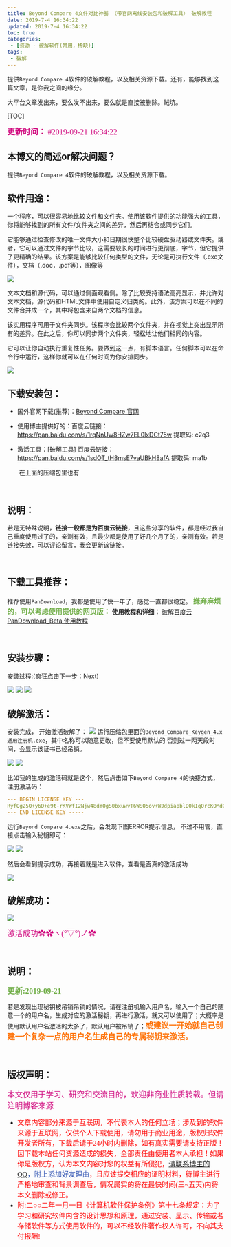 ```yaml
---
title: Beyond Compare 4文件对比神器 （带官网离线安装包和破解工具） 破解教程
date: 2019-7-4 16:34:22
updated: 2019-7-4 16:34:22
toc: true
categories: 
 - [资源 - 破解软件(常用，稀缺)]
tags: 
 - 破解
---
```




提供`Beyond Compare 4`软件的破解教程，以及相关资源下载。还有，能够找到这篇文章，是你我之间的缘分。

大平台文章发出来，要么发不出来，要么就是直接被删除。贼坑。

<!-- more -->

[TOC]

<font color=#D0087E size=4 face="幼圆">**更新时间：** #2019-09-21 16:34:22</font>



## 本博文的简述or解决问题？

 提供`Beyond Compare 4`软件的破解教程，以及相关资源下载。



## 软件用途：

一个程序，可以很容易地比较文件和文件夹。使用该软件提供的功能强大的工具，你将能够找到的所有文件/文件夹之间的差异，然后再结合或同步它们。

它能够通过检查修改的唯一文件大小和日期很快整个比较硬盘驱动器或文件夹。或者，它可以通过文件的字节比较，这需要较长的时间进行更彻底，字节，但它提供了更精确的结果。该方案是能够比较任何类型的文件，无论是可执行文件（.exe文件），文档（.doc，.pdf等），图像等

<img src="https://raw.githubusercontent.com/touwoyimuli/FigureBed/master/img/20190921224959.png"/>

文本文档和源代码，可以通过侧面观看侧。除了比较支持语法高亮显示，并允许对文本文档，源代码和HTML文件中使用自定义归类的。此外，该方案可以在不同的文件合并成一个，其中将包含来自两个文档的信息。

该实用程序可用于文件夹同步。该程序会比较两个文件夹，并在视觉上突出显示所有的差异。在此之后，你可以同步两个文件夹，轻松地让他们相同的内容。

它可以让你自动执行重复性任务。要做到这一点，有脚本语言。任何脚本可以在命令行中运行，这样你就可以在任何时间为你安排同步。

<img src="https://raw.githubusercontent.com/touwoyimuli/FigureBed/master/img/20190921224924.png"/>





## 下载安装包：

- 国外官网下载(推荐)：[Beyond Compare 官网](https://www.scootersoftware.com/)

- 使用博主提供好的：百度云链接： https://pan.baidu.com/s/1rqNnUw8HZw7EL0lxDCt75w   提取码: c2q3

- 激活工具：[破解工具] 百度云链接：https://pan.baidu.com/s/1sdOT_tH8msE7vaUBkH8afA  提取码: ma1b

    ​					在上面的压缩包里也有

<br>

## 说明：

若是无特殊说明，**链接一般都是为百度云链接**，且这些分享的软件，都是经过我自己重度使用过了的，亲测有效，且最少都是使用了好几个月了的，亲测有效。若是链接失效，可以评论留言，我会更新该链接。

<br>

## 下载工具推荐：

推荐使用`PanDownload`，我都是使用了快一年了，感觉一直都很稳定。 <font color=#70AD47 size=3 face="幼圆">**嫌弃麻烦的，可以考虑使用提供的网页版：**</font>   **使用教程和详细：** [破解百度云 PanDownload_Beta 使用教程](https://blog.csdn.net/qq_33154343/article/details/94618573) 

<br>

## 安装步骤：

安装过程:(疯狂点击下一步：Next)

<img src="https://raw.githubusercontent.com/touwoyimuli/FigureBed/master/img/20190921224818.png"/>

<img src="https://raw.githubusercontent.com/touwoyimuli/FigureBed/master/img/20190921224751.png"/>

<img src="https://raw.githubusercontent.com/touwoyimuli/FigureBed/master/img/20190921224732.png"/>

<br>

## 破解激活：

安装完成， 开始激活破解了：
<img src="https://raw.githubusercontent.com/touwoyimuli/FigureBed/master/img/20190921224652.png"/>
运行压缩包里面的`Beyond_Compare_Keygen_4.x通用注册机.exe`，其中名称可以随意更改，但不要使用默认的
否则过一两天段时间，会显示该证书已经吊销。

<img src="https://raw.githubusercontent.com/touwoyimuli/FigureBed/master/img/20190921224611.png"/>



<img src="https://raw.githubusercontent.com/touwoyimuli/FigureBed/master/img/20190921224533.png"/>



比如我的生成的激活码就是这个，然后点击如下`Beyond Compare 4`的快捷方式，注册激活码：

```yaml
--- BEGIN LICENSE KEY ---
RyfQg25Q+y6D+e9t-rKVWfI2Njw48dYOgS0bxuwvT6WSO5ov+WJdpiapblD0kIqOrcKOMd0DsgccpROWP8kroS22VbQNk9ai56+SiyWFOY6u2tgsjhfOAdvinqbtalnhy0taz4iCTY3sSKSDtgKTdKtCt9qSLqsBYivKEqXuet3hPIAuEljmmjxOCA2-0diMVoLV3Lvh3aMvKWWRFPyEEEu4s0e48hJBQC9ymBpKIhp0F2d8RfjR32qo0W8C77zhXOUVmp-ACBf8y1BPNvEkOvbHeIGxcCNwKx1OIwRXLFIMtidT+q-BGwgKzEqqNvDBI-CaFjBrascuYxdHZrdmDk++
--- END LICENSE KEY -----
```

运行`Beyond Compare 4.exe`之后，会发现下图ERROR提示信息， 不过不用管，直接点击输入秘钥即可：

<img src="https://raw.githubusercontent.com/touwoyimuli/FigureBed/master/img/20190921224419.png"/>

<img src="https://raw.githubusercontent.com/touwoyimuli/FigureBed/master/img/20190921224400.png"/>


然后会看到提示成功，再接着就是进入软件，查看是否真的激活成功

<img src="https://raw.githubusercontent.com/touwoyimuli/FigureBed/master/img/20190921224336.png"/>

<br>


## 破解成功：

![](https://raw.githubusercontent.com/touwoyimuli/FigureBed/master/img/20190704154359.gif)

 

<font color=#D0087E size=4 face="幼圆">激活成功✿✿ヽ(°▽°)ノ✿</font>

<br>

## 说明：

<font color=#70AD47 size=4 face="幼圆"> **更新:2019-09-21** </font>

若是发现出现秘钥被吊销吊销的情况，请在注册机输入用户名，输入一个自己的随意一个的用户名，生成对应的激活秘钥，再进行激活，就又可以使用了；大概率是使用默认用户名激活的太多了，默认用户被吊销了；<font color=#FE7207  size=4 face="幼圆">**或建议一开始就自己创建一个复杂一点的用户名生成自己的专属秘钥来激活。**</font>

<br>

## 版权声明：

<font color=#D0087E size=4 face="幼圆">本文仅用于学习、研究和交流目的，欢迎非商业性质转载。但请注明博客来源</font>

- <font color=#FF0101 size=3 face="幼圆">文章内容部分来源于互联网，不代表本人的任何立场；涉及到的软件来源于互联网，仅供个人下载使用，请勿用于商业用途，版权归软件开发者所有，下载后请于24小时内删除，如有真实需要请支持正版！因下载本站任何资源造成的损失，全部责任由使用者本人承担！如果你是版权方，认为本文内容对您的权益有所侵犯，<font color=#2B4FB0 size=3 face="幼圆">[请联系博主的QQ](https://touwoyimuli.github.io/about/)，附上添加好友理由</font>，且应该提交相应的证明材料，待博主进行严格地审查和背景调查后，情况属实的将在最快时间(三~五天)内将本文删除或修正。</font>
- <font color=#FF0101 size=3 face="幼圆">附:二○○二年一月一日《计算机软件保护条例》第十七条规定：为了学习和研究软件内含的设计思想和原理，通过安装、显示、传输或者存储软件等方式使用软件的，可以不经软件著作权人许可，不向其支付报酬!</font>